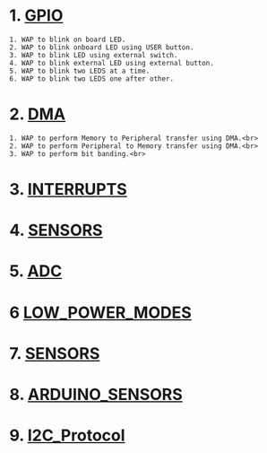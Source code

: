 # 1. [GPIO](../Microcontroller_Programming_&_Interfacing/GPIO)
    1. WAP to blink on board LED.
    2. WAP to blink onboard LED using USER button.
    3. WAP to blink LED using external switch.
    4. WAP to blink external LED using external button.
    5. WAP to blink two LEDS at a time.
    6. WAP to blink two LEDS one after other.
# 2. [DMA](../Microcontroller_Programming_&_Interfacing/DMA)
    1. WAP to perform Memory to Peripheral transfer using DMA.<br>
    2. WAP to perform Peripheral to Memory transfer using DMA.<br>
    3. WAP to perform bit banding.<br>
# 3. [INTERRUPTS](../Microcontroller_Programming_&_Interfacing/Interrupts)
# 4. [SENSORS](../Microcontroller_Programming_&_Interfacing/Sensors)
# 5. [ADC](../Microcontroller_Programming_&_Interfacing/ADC)
# 6  [LOW_POWER_MODES](../Microcontroller_Programming_&_Interfacing/Low_Power_Modes)
# 7. [SENSORS](../Microcontroller_Programming_&_Interfacing/Sensors)
# 8. [ARDUINO_SENSORS](../Microcontroller_Programming_&_Interfacing/37_in_1_Sensor_kit_Code_for_Arduino)
# 9. [I2C_Protocol](../Microcontroller_Programming_&_Interfacing/I2C)

